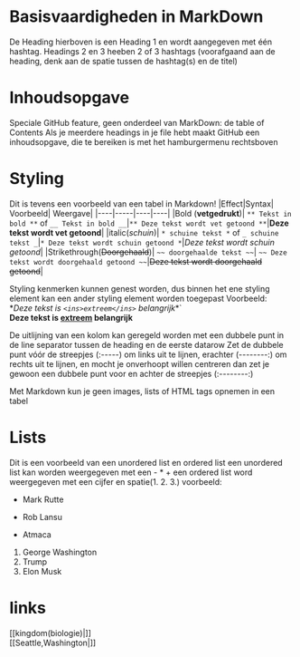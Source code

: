 # Basisvaardigheden in MarkDown


De Heading hierboven is een Heading 1 en wordt aangegeven met één hashtag.
Headings 2 en 3 heeben 2 of 3 hashtags (voorafgaand aan de heading, denk aan de spatie tussen de hashtag(s) en de titel) 

# Inhoudsopgave
Speciale GitHub feature, geen onderdeel van MarkDown: de table of Contents
Als je meerdere headings in je file hebt maakt GitHub een inhoudsopgave, die te bereiken is met het hamburgermenu rechtsboven

# Styling
Dit is tevens een voorbeeld van een tabel in Markdown!
|Effect|Syntax| Voorbeeld| Weergave| 
|----|-----|----|----| 
|Bold (**vetgedrukt**)| `** Tekst in bold **` of `__ Tekst in bold __`|`** Deze tekst wordt vet getoond **`|**Deze tekst wordt vet getoond**| 
|italic(_schuin_)| `* schuine tekst *` of `_ schuine tekst _`|`* Deze tekst wordt schuin getoond *`|*Deze tekst wordt schuin getoond*| 
|Strikethrough(~~Doorgehaald~~)| `~~ doorgehaalde tekst ~~`| `~~ Deze tekst wordt doorgehaald getoond ~~`|~~Deze tekst wordt doorgehaald getoond~~|

Styling kenmerken kunnen genest worden, dus binnen het ene styling element kan een ander styling element worden toegepast
Voorbeeld:</br>
\**Deze tekst is `<ins>extreem</ins>` belangrijk**`</br>
**Deze tekst is <ins>extreem</ins> belangrijk**</br>

De uitlijning van een kolom kan geregeld worden met een dubbele punt in de line separator tussen de heading en de eerste datarow
Zet de dubbele punt vóór de streepjes (:-----) om links uit te lijnen, erachter (--------:) om rechts uit te lijnen, en mocht je onverhoopt willen centreren dan zet je gewoon een dubbele punt voor en achter de streepjes (:--------:)

Met Markdown kun je geen images, lists of HTML tags opnemen in een tabel

# Lists

Dit is een voorbeeld van een unordered list en ordered list
een unordered list kan worden weergegeven met een - * +
een ordered list word weergegeven met een cijfer en spatie(1. 2. 3.)
voorbeeld:

- Mark Rutte
* Rob Lansu
+ Atmaca 

1. George Washington
2. Trump
3. Elon Musk

# links

[[kingdom(biologie)|]]  
[[Seattle,Washington|]] 

